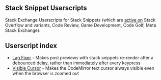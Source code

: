 ## Stack Snippet Userscripts

Stack Exchange Userscripts for Stack Snippets (which are [active on](https://meta.stackexchange.com/q/239507) Stack Overflow and variants, Code Review, Game Development, Code Golf, Meta Stack Exchange).

## Userscript index

- [Lag Fixer](https://github.com/CertainPerformance/Stack-Exchange-Userscripts/tree/master/Stack-Snippet-Userscripts/Lag-Fixer) - Makes post previews with stack snippets re-render after a debounced delay, rather than immediately after every keypress
- [Visible Cursor](https://github.com/CertainPerformance/Stack-Exchange-Userscripts/tree/master/Stack-Snippet-Userscripts/Visible-Cursor) - Makes the CodeMirror text cursor always visible even when the browser is zoomed out

